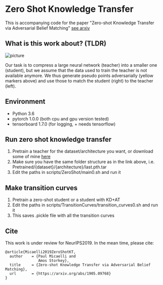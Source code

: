 # Zero Shot Knowledge Transfer

This is accompanying code for the paper "Zero-shot Knowledge Transfer via Adversarial Belief Matching" [see arxiv](https://arxiv.org/abs/1905.09768)

## What is this work about? (TLDR)

![picture](images/butterfly.gif)

 Our task is to compress a large neural network (teacher) into a smaller one (student), but we assume that the data used to train the teacher is not available anymore. We thus generate pseudo points adversarially (yellow markers above) and use those to match the student (right) to the teacher (left).

## Environment
- Python 3.6
- pytorch 1.0.0 (both cpu and gpu version tested)
- tensorboard 1.7.0 (for logging, + needs tensorflow)

## Run zero shot knowledge transfer
1. Pretrain a teacher for the dataset/architecture you want, or download some of mine [here](https://drive.google.com/drive/folders/1lLgAndtJGUOUWvFGC8f1BFA5RIgyEfct?usp=sharing)
2. Make sure you have the same folder structure as in the link above, i.e. Pretrained/{dataset}/{architecture}/last.pth.tar
3. Edit the paths in scripts/ZeroShot/main0.sh and run it

## Make transition curves
1. Pretrain a zero-shot student or a student with KD+AT
2. Edit the paths in scripts/TransitionCurves/transition_curves0.sh and run it
3. This saves .pickle file with all the transition curves

## Cite
This work is under review for NeurIPS2019. In the mean time, please cite:
```
@article{Micaelli2019ZeroShotKT,
  author    = {Paul Micaelli and
               Amos Storkey},
  title     = {Zero-shot Knowledge Transfer via Adversarial Belief Matching},
  url       = {https://arxiv.org/abs/1905.09768}
}

```
